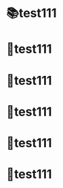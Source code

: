 # :books:test111
# :green_book:test111
# :page_facing_up:test111
# :bookmark_tabs:test111
# :file_folder:test111
# :open_file_folder:test111
